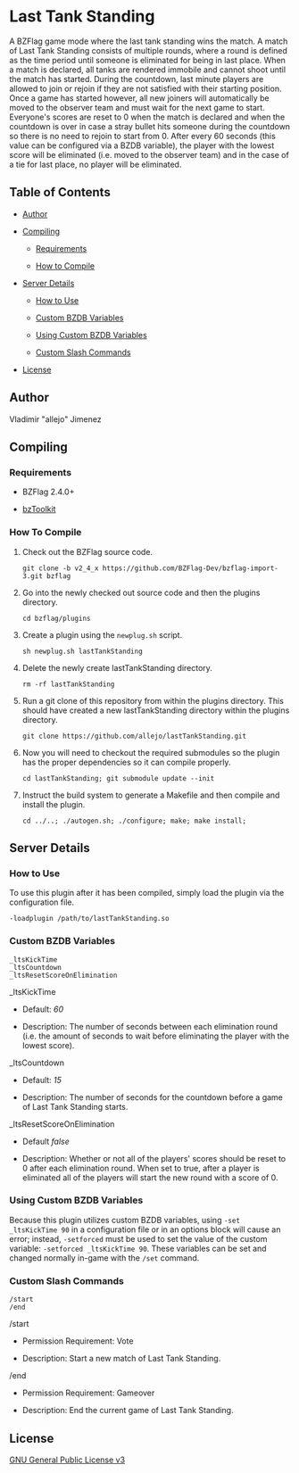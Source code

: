 Last Tank Standing
================

A BZFlag game mode where the last tank standing wins the match. A match of Last Tank Standing consists of multiple rounds, where a round is defined as the time period until someone is eliminated for being in last place. When a match is declared, all tanks are rendered immobile and cannot shoot until the match has started. During the countdown, last minute players are allowed to join or rejoin if they are not satisfied with their starting position. Once a game has started however, all new joiners will automatically be moved to the observer team and must wait for the next game to start. Everyone's scores are reset to 0 when the match is declared and when the countdown is over in case a stray bullet hits someone during the countdown so there is no need to rejoin to start from 0. After every 60 seconds (this value can be configured via a BZDB variable), the player with the lowest score will be eliminated (i.e. moved to the observer team) and in the case of a tie for last place, no player will be eliminated.

Table of Contents
-----------------

-   [Author](#author)

-   [Compiling](#compiling)

    -   [Requirements](#requirements)

    -   [How to Compile](#how-to-compile)

-   [Server Details](#server-details)

    -   [How to Use](#how-to-use)
    
    -   [Custom BZDB Variables](#custom-bzdb-variables)
    
    -   [Using Custom BZDB Variables](#using-custom-bzdb-variables)
    
    -   [Custom Slash Commands](#custom-slash-commands)

-   [License](#license)

Author
------

Vladimir "allejo" Jimenez

Compiling
---------

### Requirements

- BZFlag 2.4.0+

- [bzToolkit](https://github.com/allejo/bztoolkit/)

### How To Compile

1.  Check out the BZFlag source code.  

    `git clone -b v2_4_x https://github.com/BZFlag-Dev/bzflag-import-3.git bzflag`

2.  Go into the newly checked out source code and then the plugins directory.  

    `cd bzflag/plugins`

3.  Create a plugin using the `newplug.sh` script.  

    `sh newplug.sh lastTankStanding`

4.  Delete the newly create lastTankStanding directory.  

    `rm -rf lastTankStanding`

5.  Run a git clone of this repository from within the plugins directory. This should have created a new lastTankStanding directory within the plugins directory.  

    `git clone https://github.com/allejo/lastTankStanding.git`

6.  Now you will need to checkout the required submodules so the plugin has the proper dependencies so it can compile properly.

    `cd lastTankStanding; git submodule update --init`

7.  Instruct the build system to generate a Makefile and then compile and install the plugin.  

    `cd ../..; ./autogen.sh; ./configure; make; make install;`

Server Details
--------------

### How to Use

To use this plugin after it has been compiled, simply load the plugin via the configuration file.

`-loadplugin /path/to/lastTankStanding.so`

### Custom BZDB Variables

    _ltsKickTime
    _ltsCountdown
    _ltsResetScoreOnElimination

_ltsKickTime

- Default: *60*

- Description: The number of seconds between each elimination round (i.e. the amount of seconds to wait before eliminating the player with the lowest score).

_ltsCountdown

- Default: *15*

- Description: The number of seconds for the countdown before a game of Last Tank Standing starts.

_ltsResetScoreOnElimination

- Default *false*

- Description: Whether or not all of the players' scores should be reset to 0 after each elimination round. When set to true, after a player is eliminated all of the players will start the new round with a score of 0.

### Using Custom BZDB Variables

Because this plugin utilizes custom BZDB variables, using `-set _ltsKickTime 90` in a configuration file or in an options block will cause an error; instead, `-setforced` must be used to set the value of the custom variable: `-setforced _ltsKickTime 90`. These variables can be set and changed normally in-game with the `/set` command.

### Custom Slash Commands

    /start
    /end

/start

- Permission Requirement: Vote

- Description: Start a new match of Last Tank Standing.

/end

- Permission Requirement: Gameover

- Description: End the current game of Last Tank Standing.

License
-------

[GNU General Public License v3](https://github.com/allejo/lastTankStanding/blob/master/LICENSE.markdown)

